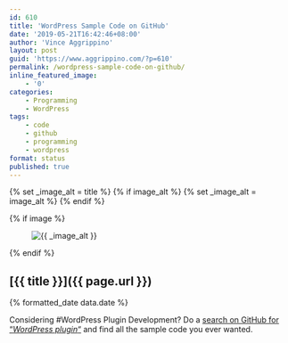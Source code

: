 ```yaml
---
id: 610
title: 'WordPress Sample Code on GitHub'
date: '2019-05-21T16:42:46+08:00'
author: 'Vince Aggrippino'
layout: post
guid: 'https://www.aggrippino.com/?p=610'
permalink: /wordpress-sample-code-on-github/
inline_featured_image:
    - '0'
categories:
    - Programming
    - WordPress
tags:
    - code
    - github
    - programming
    - wordpress
format: status
published: true
---
```


{% set _image_alt = title %}
{% if image_alt %}
    {% set _image_alt = image_alt %}
{% endif %}

{% if image %}
    <figure class="post__image">
        <img src="{{ image }}" alt="{{ _image_alt }}">
    </figure>
{% endif %}

## [{{ title }}]({{ page.url }})

<p class="post__date">{% formatted_date data.date %}</p>

Considering #WordPress Plugin Development? Do a [search on GitHub for “*WordPress plugin*“](https://github.com/search?q=wordpress+plugin&type=Repositories) and find all the sample code you ever wanted.